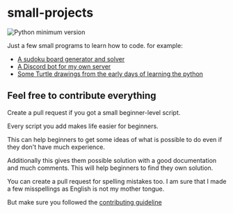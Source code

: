 # small-projects

![Python minimum version](https://img.shields.io/badge/Projects-5-brightgreen)

Just a few small programs to learn how to code.
for example:

- [A sudoku board generator and solver](https://github.com/DMeurer/small-projects/tree/main/Python/Sudoku)
- [A Discord bot for my own server](https://github.com/DMeurer/small-projects/tree/main/NodeJS/discord-bot)
- [Some Turtle drawings from the early days of learning the python](https://github.com/DMeurer/small-projects/tree/main/Python/turtle-drawing)

## Feel free to contribute everything

Create a pull request if you got a small beginner-level script.

Every script you add makes life easier for beginners.

This can help beginners to get some ideas of what is possible to do even if they don't have much experience.

Additionally this gives them possible solution with a good documentation and much comments. This will help beginners to find they own solution.

You can create a pull request for spelling mistakes too. I am sure that I made a few misspellings as English is not my mother tongue.

But make sure you followed the [contributing guideline](https://github.com/DMeurer/small-projects/blob/main/CONTRIBUTING.md)
